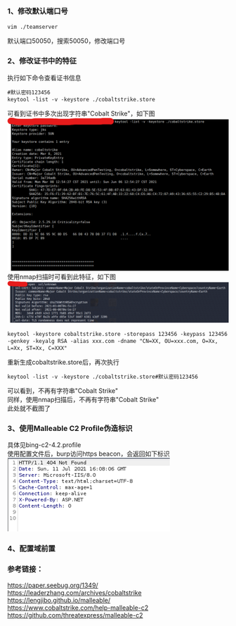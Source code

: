 ### 1、修改默认端口号
```
vim ./teamserver
```
默认端口50050，搜索50050，修改端口号
### 2、修改证书中的特征
执行如下命令查看证书信息
```
#默认密码123456
keytool -list -v -keystore ./cobaltstrike.store
```
可看到证书中多次出现字符串"Cobalt Strike"，如下图  
![image](./pic/0.png)  
使用nmap扫描时可看到此特征，如下图  
![image](./pic/1.png)  
```
keytool -keystore cobaltstrike.store -storepass 123456 -keypass 123456 -genkey -keyalg RSA -alias xxx.com -dname "CN=XX, OU=xxx.com, O=Xx, L=Xx, ST=Xx, C=XXX"
```
重新生成cobaltstrike.store后，再次执行
```
keytool -list -v -keystore ./cobaltstrike.store#默认密码123456
```
可以看到，不再有字符串"Cobalt Strike"  
同样，使用nmap扫描后，不再有字符串"Cobalt Strike"  
此处就不截图了  
### 3、使用Malleable C2 Profile伪造标识
具体见bing-c2-4.2.profile  
使用配置文件后，burp访问https beacon，会返回如下标识  
![image](./pic/2.png)  
### 4、配置域前置

### 参考链接：  
https://paper.seebug.org/1349/  
https://leaderzhang.com/archives/cobaltstrike  
https://lengjibo.github.io/malleable/  
https://www.cobaltstrike.com/help-malleable-c2  
https://github.com/threatexpress/malleable-c2  
